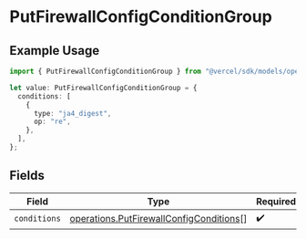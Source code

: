 # PutFirewallConfigConditionGroup

## Example Usage

```typescript
import { PutFirewallConfigConditionGroup } from "@vercel/sdk/models/operations/putfirewallconfig.js";

let value: PutFirewallConfigConditionGroup = {
  conditions: [
    {
      type: "ja4_digest",
      op: "re",
    },
  ],
};
```

## Fields

| Field                                                                                              | Type                                                                                               | Required                                                                                           | Description                                                                                        |
| -------------------------------------------------------------------------------------------------- | -------------------------------------------------------------------------------------------------- | -------------------------------------------------------------------------------------------------- | -------------------------------------------------------------------------------------------------- |
| `conditions`                                                                                       | [operations.PutFirewallConfigConditions](../../models/operations/putfirewallconfigconditions.md)[] | :heavy_check_mark:                                                                                 | N/A                                                                                                |
